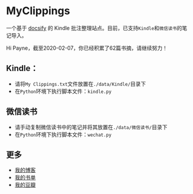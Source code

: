 # MyClippings

一个基于 [docsify](https://github.com/docsifyjs/docsify/) 的 Kindle 批注整理站点。目前，已支持`Kindle`和`微信读书`的笔记导入。

Hi Payne，截至2020-02-07，你已经积累了62篇书摘，请继续努力！

## Kindle：
* 请将`My Clippings.txt`文件放置在`./data/Kindle/`目录下
* 在`Python`环境下执行脚本文件：`kindle.py`

## 微信读书
* 请手动复制微信读书中的笔记并将其放置在`./data/微信读书/`目录下
* 在`Python`环境下执行脚本文件：`wechat.py`

## 更多
* [我的博客](https://blog.yuanpei.me)
* [我的书单](https://blog.yuanpei.me/books)
* [我的豆瓣](https://www.douban.com/people/60029335/)


